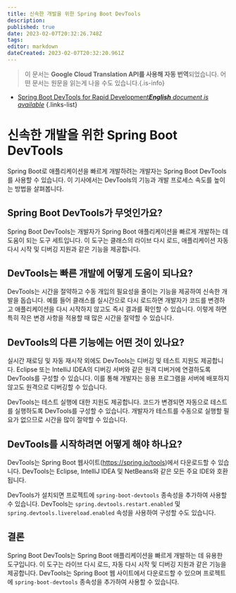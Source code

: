 ```yaml
---
title: 신속한 개발을 위한 Spring Boot DevTools
description: 
published: true
date: 2023-02-07T20:32:26.748Z
tags: 
editor: markdown
dateCreated: 2023-02-07T20:32:20.961Z
---
```


> 이 문서는 **Google Cloud Translation API를 사용해 자동 번역**되었습니다.
어떤 문서는 원문을 읽는게 나을 수도 있습니다.{.is-info}



- [Spring Boot DevTools for Rapid Development***English** document is available*](/en/Knowledge-base/Spring-Boot/spring-boot-devtools-for-rapid-development)
{.links-list}


# 신속한 개발을 위한 Spring Boot DevTools

Spring Boot로 애플리케이션을 빠르게 개발하려는 개발자는 Spring Boot DevTools를 사용할 수 있습니다. 이 기사에서는 DevTools의 기능과 개발 프로세스 속도를 높이는 방법을 살펴봅니다.

## Spring Boot DevTools가 무엇인가요?

Spring Boot DevTools는 개발자가 Spring Boot 애플리케이션을 빠르게 개발하는 데 도움이 되는 도구 세트입니다. 이 도구는 클래스의 라이브 다시 로드, 애플리케이션 자동 다시 시작 및 디버깅 지원과 같은 기능을 제공합니다.

## DevTools는 빠른 개발에 어떻게 도움이 되나요?

DevTools는 시간을 절약하고 수동 개입의 필요성을 줄이는 기능을 제공하여 신속한 개발을 돕습니다. 예를 들어 클래스를 실시간으로 다시 로드하면 개발자가 코드를 변경하고 애플리케이션을 다시 시작하지 않고도 즉시 결과를 확인할 수 있습니다. 이렇게 하면 특히 작은 변경 사항을 적용할 때 많은 시간을 절약할 수 있습니다.

## DevTools의 다른 기능에는 어떤 것이 있나요?

실시간 재로딩 및 자동 재시작 외에도 DevTools는 디버깅 및 테스트 지원도 제공합니다. Eclipse 또는 IntelliJ IDEA의 디버깅 서버와 같은 원격 디버거에 연결하도록 DevTools를 구성할 수 있습니다. 이를 통해 개발자는 응용 프로그램을 서버에 배포하지 않고도 원격으로 디버깅할 수 있습니다.

DevTools는 테스트 실행에 대한 지원도 제공합니다. 코드가 변경되면 자동으로 테스트를 실행하도록 DevTools를 구성할 수 있습니다. 개발자가 테스트를 수동으로 실행할 필요가 없으므로 시간을 많이 절약할 수 있습니다.

## DevTools를 시작하려면 어떻게 해야 하나요?

DevTools는 Spring Boot 웹사이트(https://spring.io/tools)에서 다운로드할 수 있습니다. DevTools는 Eclipse, IntelliJ IDEA 및 NetBeans와 같은 모든 주요 IDE와 호환됩니다.

DevTools가 설치되면 프로젝트에 `spring-boot-devtools` 종속성을 추가하여 사용할 수 있습니다. DevTools는 `spring.devtools.restart.enabled` 및 `spring.devtools.livereload.enabled` 속성을 사용하여 구성할 수도 있습니다.

## 결론

Spring Boot DevTools는 Spring Boot 애플리케이션을 빠르게 개발하는 데 유용한 도구입니다. 이 도구는 라이브 다시 로드, 자동 다시 시작 및 디버깅 지원과 같은 기능을 제공합니다. DevTools는 Spring Boot 웹 사이트에서 다운로드할 수 있으며 프로젝트에 `spring-boot-devtools` 종속성을 추가하여 사용할 수 있습니다.